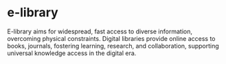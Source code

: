# e-library
E-library aims for widespread, fast access to diverse information, overcoming physical constraints. Digital libraries provide online access to books, journals, fostering learning, research, and collaboration, supporting universal knowledge access in the digital era.
